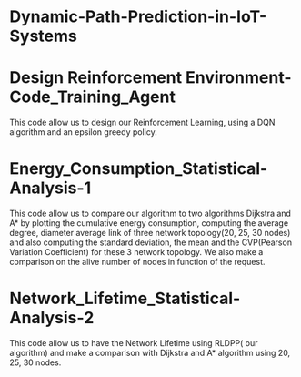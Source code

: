 # Dynamic-Path-Prediction-in-IoT-Systems

# Design Reinforcement Environment-Code_Training_Agent
This code allow us to design our Reinforcement Learning, using a DQN algorithm and an epsilon greedy policy.

# Energy_Consumption_Statistical-Analysis-1
This code allow us to compare our algorithm to two algorithms Dijkstra and A* by plotting the cumulative energy consumption, computing the average degree, diameter average link of three network topology(20, 25, 30 nodes) and also computing the standard deviation, the mean and the CVP(Pearson Variation Coefficient) for these 3 network topology. We also make a comparison on the alive number of nodes in function of the request.

# Network_Lifetime_Statistical-Analysis-2
This code allow us to have the Network Lifetime using RLDPP( our algorithm) and make a comparison with Dijkstra and A* algorithm using 20, 25, 30 nodes.


